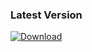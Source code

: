 ### Latest Version
[ ![Download](https://api.bintray.com/packages/dreamkas/start-utils/versions-utils/images/download.svg) ](https://bintray.com/dreamkas/start-utils/versions-utils/_latestVersion)
